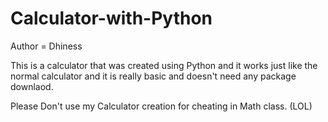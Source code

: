 # Calculator-with-Python
Author = Dhiness

This is a calculator that was created using Python and it works just like the normal calculator and it is really basic and doesn't need any package downlaod.

Please Don't use my Calculator creation for cheating in Math class. (LOL)
